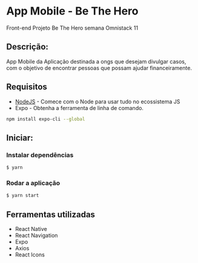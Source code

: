 # App Mobile - Be The Hero 
Front-end Projeto Be The Hero semana Omnistack 11

## Descrição:

App Mobile da Aplicação destinada a ongs que desejam divulgar casos, com o objetivo de encontrar pessoas que possam ajudar financeiramente.

## Requisitos


* [NodeJS](https://nodejs.org/en/download/) - Comece com o Node para usar tudo no ecossistema JS
* Expo - Obtenha a ferramenta de linha de comando.
```sh
npm install expo-cli --global
```
 

## Iniciar:

### Instalar dependências
```sh
$ yarn
```
### Rodar a aplicação
```sh
$ yarn start
```


## Ferramentas utilizadas 

* React Native
* React Navigation
* Expo
* Axios
* React Icons
